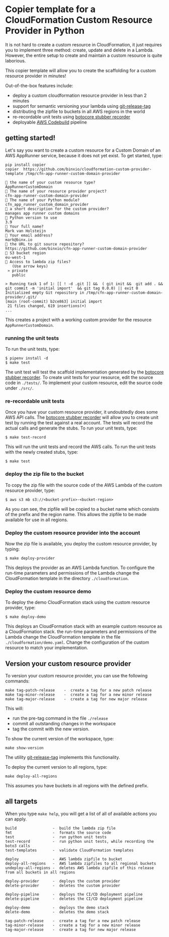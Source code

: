 Copier template for a CloudFormation Custom Resource Provider in Python
==============================================================
It is not hard to create a custom resource in CloudFormation, it just requires you
to implement three method: create, update and delete in a Lambda. However,
the entire setup to create and maintain a custom resource is quite laborious.

This copier template will allow you to create the scaffolding for a custom
resource provider in minutes!

Out-of-the-box features include:
- deploy a custom cloudformation resource provider in less than 2 minutes
- support for semantic versioning your lambda using [git-release-tag](https://github.com/binxio/git-release-tag)
- distributing the zipfile to buckets in all AWS regions in the world
- re-recordable unit tests using [botocore stubber recorder](https://pypi.org/project/botocore-stubber-recorder/)
- deployable [AWS Codebuild](https://aws.amazon.com/codebuild/) pipeline

## getting started!
Let's say you want to create a custom resource for a Custom Domain of an AWS AppRunner service,
because it does not yet exist. To get started, type:

```shell
pip install copier
copier  https://github.com/binxio/cloudformation-custom-provider-template /tmp/cfn-app-runner-custom-domain-provider

🎤 the name of your custom resource type?
AppRunnerCustomDomain
🎤 The name of your resource provider project?
cfn-app-runner-custom-domain-provider
🎤 The name of your Python module?
cfn_app_runner_custom_domain_provider
🎤 a short description for the custom provider?
manages app runner custom domains
🎤 Python version to use
3.9
🎤 Your full name?
Mark van Holsteijn
🎤 Your email address?
mark@binx.io
🎤 the URL to git source repository?
https://github.com/binxio/cfn-app-runner-custom-domain-provider
🎤 S3 bucket region
eu-west-1
🎤 Access to lambda zip files?
   (Use arrow keys)
 » private
   public

> Running task 1 of 1: [[ ! -d .git ]] &&  ( git init &&  git add . &&  git commit -m 'initial import'  && git tag 0.0.0) || exit 0
Initialized empty Git repository in /tmp/cfn-app-runner-custom-domain-provider/.git/
[main (root-commit) b2ce863] initial import
 21 files changed, 619 insertions(+)
...
````
This creates a project with a working custom provider for the resource `AppRunnerCustomDomain`.

### running the unit tests
To run the unit tests, type:
```shell
$ pipenv install -d
$ make test
```
The unit test will test the scaffold implementation generated by the [botocore stubber recorder](https://pypi.org/project/botocore-stubber-recorder/).
To create unit tests for your resource, edit the source code in `./tests/`. To implement your custom
resource, edit the source code under `./src/`.

### re-recordable unit tests
Once you have your custom resource provider, it undoubtedly does some AWS API calls.
The [botocore stubber recorder](https://pypi.org/project/botocore-stubber-recorder/) will
allow you to create unit test by running the test against a real account. The tests
will record the actual calls and generate the stubs. To run your unit tests, type:

```shell
$ make test-record
```
This will run the unit tests and record the AWS calls. To run the unit tests with the
newly created stubs, type:

```shell
$ make test
```


### deploy the zip file to the bucket
To copy the zip file with the source code of the AWS Lambda of the custom resource provider, type:
```shell
$ aws s3 mb s3://<bucket-prefix>-<bucket-region>
```
As you can see, the zipfile will be copied to a bucket name which consists of the prefix
and the region name.  This allows the zipfile to be made available for use in
all regions.

### Deploy the custom resource provider into the account
Now the zip file is available, you deploy the custom resource provider, by typing:
```shell
$ make deploy-provider
```
This deploys the provider as an AWS Lambda function. To configure
the run-time parameters and permissions of the Lambda change the CloudFormation
template in the directory `./cloudformation`.

### Deploy the custom resource demo
To deploy the demo CloudFormation stack using the custom resource provider, type:
```shell
$ make deploy-demo
```
This deploys an CloudFormation stack with an example custom resource as a CloudFormation stack.
the run-time parameters and permissions of the Lambda change the CloudFormation
template in the file `./cloudformation/demo.yaml`. Change the configuration of the custom
resource to match your implementation.


## Version your custom resource provider
To version your custom resource provider, you can use the following commands:

```text
make tag-patch-release    -  create a tag for a new patch release
make tag-minor-release    -  create a tag for a new minor release
make tag-major-release    -  create a tag for new major release
```

This will:
- run the pre-tag command in the file `./release`
- commit all outstanding changes in the workspace
- tag the commit with the new version.

To show the current version of the workspace, type:

```shell
make show-version
```

The utility [git-release-tag](https://github.com/binxio/git-release-tag)
implements this functionality.

To deploy the current version to all regions, type:

```shell
make deploy-all-regions
```
This assumes you have buckets in all regions with the defined prefix.


## all targets
When you type `make help`, you will get a list of all of available actions you can apply.

```text
build                -  build the lambda zip file
fmt                  -  formats the source code
test                 -  run python unit tests
test-record          -  run python unit tests, while recording the boto3 calls
test-templates       -  validate CloudFormation templates

deploy               -  AWS lambda zipfile to bucket
deploy-all-regions   -  AWS lambda zipfiles to all regional buckets
undeploy-all-regions -  deletes AWS lambda zipfile of this release from all buckets in all regions

deploy-provider      -  deploys the custom provider
delete-provider      -  deletes the custom provider

deploy-pipeline      -  deploys the CI/CD deployment pipeline
delete-pipeline      -  deletes the CI/CD deployment pipeline

deploy-demo          -  deploys the demo stack
delete-demo          -  deletes the demo stack

tag-patch-release    -  create a tag for a new patch release
tag-minor-release    -  create a tag for a new minor release
tag-major-release    -  create a tag for new major release
```

